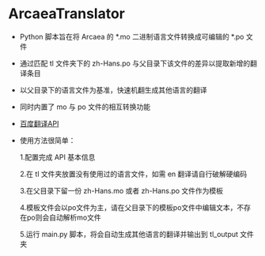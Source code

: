 # ArcaeaTranslator

- Python 脚本旨在将 Arcaea 的 *.mo 二进制语言文件转换成可编辑的 *.po 文件
- 通过匹配 tl 文件夹下的 zh-Hans.po 与父目录下该文件的差异以提取新增的翻译条目
- 以父目录下的语言文件为基准，快速机翻生成其他语言的翻译
- 同时内置了 mo 与 po 文件的相互转换功能
- [百度翻译API](https://fanyi-api.baidu.com/manage/developer)

- 使用方法很简单：

    1.配置完成 API 基本信息

    2.在 tl 文件夹放置没有使用过的语言文件，如需 en 翻译请自行破解硬编码

    3.在父目录下留一份 zh-Hans.mo 或者 zh-Hans.po 文件作为模板

    4.模板文件会以po文件为主，请在父目录下的模板po文件中编辑文本，不存  在po则会自动解析mo文件

    5.运行 main.py 脚本，将会自动生成其他语言的翻译并输出到 tl_output 文件夹